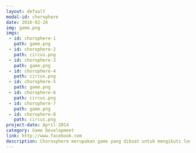 ```yaml
---
layout: default
modal-id: chorophere
date: 2016-02-26
img: game.png
imgs:
 - id: chorophere-1
   path: game.png
 - id: chorophere-2
   path: circus.png
 - id: chorophere-3
   path: game.png
 - id: chorophere-4
   path: circus.png
 - id: chorophere-5
   path: game.png
 - id: chorophere-6
   path: circus.png
 - id: chorophere-7
   path: game.png
 - id: chorophere-8
   path: circus.png
project-date: April 2014
category: Game Development
link: http://www.facebook.com
description: Chorosphere merupakan game yang dibuat untuk mengikuti lomba Imagine Cup 2014.<br><br>Chorosphere bercerita mengenai alien bernama Choro yang tersesat ke dunia Manusia.<br><br>Chorosphere merupakan permainan puzzle dimana pemain harus mengubah layout rumah dengan cara memutar tembok agar Choro dapat keluar dari rumah dengan selamat tanpa ketahuan manusia.
---
```

